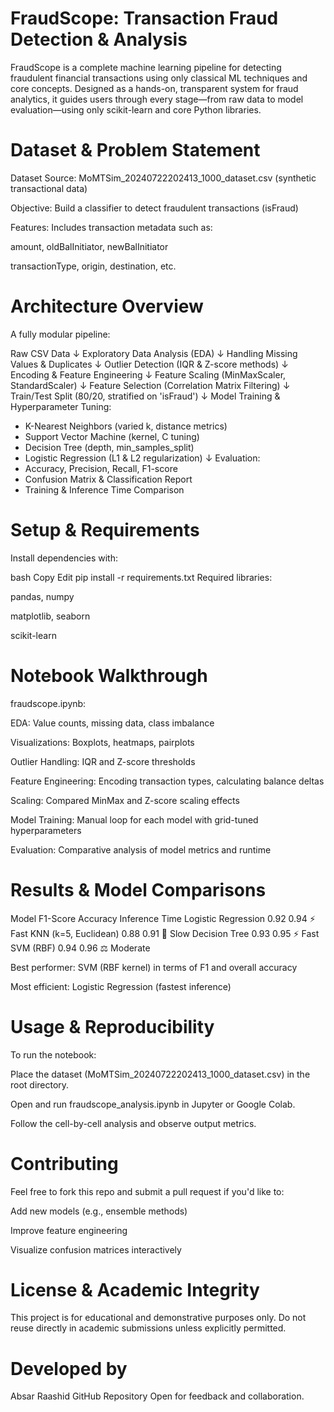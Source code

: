 # FraudScope: Transaction Fraud Detection & Analysis
FraudScope is a complete machine learning pipeline for detecting fraudulent financial transactions using only classical ML techniques and core concepts. Designed as a hands-on, transparent system for fraud analytics, it guides users through every stage—from raw data to model evaluation—using only scikit-learn and core Python libraries.

# Dataset & Problem Statement
Dataset Source: MoMTSim_20240722202413_1000_dataset.csv (synthetic transactional data)

Objective: Build a classifier to detect fraudulent transactions (isFraud)

Features: Includes transaction metadata such as:

amount, oldBalInitiator, newBalInitiator

transactionType, origin, destination, etc.

# Architecture Overview
A fully modular pipeline:


Raw CSV Data
   ↓
Exploratory Data Analysis (EDA)
   ↓
Handling Missing Values & Duplicates
   ↓
Outlier Detection (IQR & Z-score methods)
   ↓
Encoding & Feature Engineering
   ↓
Feature Scaling (MinMaxScaler, StandardScaler)
   ↓
Feature Selection (Correlation Matrix Filtering)
   ↓
Train/Test Split (80/20, stratified on 'isFraud')
   ↓
Model Training & Hyperparameter Tuning:
   - K-Nearest Neighbors (varied k, distance metrics)
   - Support Vector Machine (kernel, C tuning)
   - Decision Tree (depth, min_samples_split)
   - Logistic Regression (L1 & L2 regularization)
   ↓
Evaluation:
   - Accuracy, Precision, Recall, F1-score
   - Confusion Matrix & Classification Report
   - Training & Inference Time Comparison
     
# Setup & Requirements
Install dependencies with:

bash
Copy
Edit
pip install -r requirements.txt
Required libraries:

pandas, numpy

matplotlib, seaborn

scikit-learn

 # Notebook Walkthrough
fraudscope.ipynb:

EDA: Value counts, missing data, class imbalance

Visualizations: Boxplots, heatmaps, pairplots

Outlier Handling: IQR and Z-score thresholds

Feature Engineering: Encoding transaction types, calculating balance deltas

Scaling: Compared MinMax and Z-score scaling effects

Model Training: Manual loop for each model with grid-tuned hyperparameters

Evaluation: Comparative analysis of model metrics and runtime

# Results & Model Comparisons
Model	F1-Score	Accuracy	Inference Time
Logistic Regression	0.92	0.94	⚡ Fast
KNN (k=5, Euclidean)	0.88	0.91	🐢 Slow
Decision Tree	0.93	0.95	⚡ Fast
SVM (RBF)	0.94	0.96	⚖️ Moderate

Best performer: SVM (RBF kernel) in terms of F1 and overall accuracy

Most efficient: Logistic Regression (fastest inference)

# Usage & Reproducibility
To run the notebook:

Place the dataset (MoMTSim_20240722202413_1000_dataset.csv) in the root directory.

Open and run fraudscope_analysis.ipynb in Jupyter or Google Colab.

Follow the cell-by-cell analysis and observe output metrics.

# Contributing
Feel free to fork this repo and submit a pull request if you'd like to:

Add new models (e.g., ensemble methods)

Improve feature engineering

Visualize confusion matrices interactively

# License & Academic Integrity
This project is for educational and demonstrative purposes only. Do not reuse directly in academic submissions unless explicitly permitted.

# Developed by
Absar Raashid
GitHub Repository
Open for feedback and collaboration.


